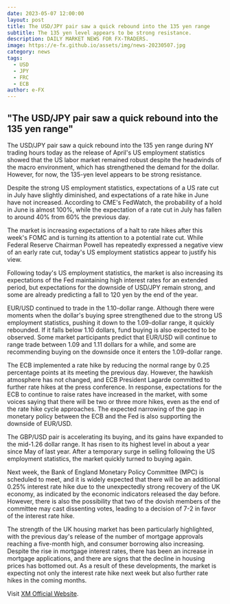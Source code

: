 ```yaml
---
date: 2023-05-07 12:00:00
layout: post
title: The USD/JPY pair saw a quick rebound into the 135 yen range
subtitle: The 135 yen level appears to be strong resistance.
description: DAILY MARKET NEWS FOR FX-TRADERS.
image: https://e-fx.github.io/assets/img/news-20230507.jpg
category: news
tags:
  - USD
  - JPY
  - FRC
  - ECB
author: e-FX
---
```


##  "The USD/JPY pair saw a quick rebound into the 135 yen range"

The USD/JPY pair saw a quick rebound into the 135 yen range during NY trading hours today as the release of April's US employment statistics showed that the US labor market remained robust despite the headwinds of the macro environment, which has strengthened the demand for the dollar. However, for now, the 135-yen level appears to be strong resistance.

Despite the strong US employment statistics, expectations of a US rate cut in July have slightly diminished, and expectations of a rate hike in June have not increased. According to CME's FedWatch, the probability of a hold in June is almost 100%, while the expectation of a rate cut in July has fallen to around 40% from 60% the previous day.

The market is increasing expectations of a halt to rate hikes after this week's FOMC and is turning its attention to a potential rate cut. While Federal Reserve Chairman Powell has repeatedly expressed a negative view of an early rate cut, today's US employment statistics appear to justify his view.

Following today's US employment statistics, the market is also increasing its expectations of the Fed maintaining high interest rates for an extended period, but expectations for the downside of USD/JPY remain strong, and some are already predicting a fall to 120 yen by the end of the year.

EUR/USD continued to trade in the 1.10-dollar range. Although there were moments when the dollar's buying spree strengthened due to the strong US employment statistics, pushing it down to the 1.09-dollar range, it quickly rebounded. If it falls below 1.10 dollars, fund buying is also expected to be observed. Some market participants predict that EUR/USD will continue to range trade between 1.09 and 1.11 dollars for a while, and some are recommending buying on the downside once it enters the 1.09-dollar range.

The ECB implemented a rate hike by reducing the normal range by 0.25 percentage points at its meeting the previous day. However, the hawkish atmosphere has not changed, and ECB President Lagarde committed to further rate hikes at the press conference. In response, expectations for the ECB to continue to raise rates have increased in the market, with some voices saying that there will be two or three more hikes, even as the end of the rate hike cycle approaches. The expected narrowing of the gap in monetary policy between the ECB and the Fed is also supporting the downside of EUR/USD.

The GBP/USD pair is accelerating its buying, and its gains have expanded to the mid-1.26 dollar range. It has risen to its highest level in about a year since May of last year. After a temporary surge in selling following the US employment statistics, the market quickly turned to buying again.

Next week, the Bank of England Monetary Policy Committee (MPC) is scheduled to meet, and it is widely expected that there will be an additional 0.25% interest rate hike due to the unexpectedly strong recovery of the UK economy, as indicated by the economic indicators released the day before. However, there is also the possibility that two of the dovish members of the committee may cast dissenting votes, leading to a decision of 7-2 in favor of the interest rate hike.

The strength of the UK housing market has been particularly highlighted, with the previous day's release of the number of mortgage approvals reaching a five-month high, and consumer borrowing also increasing. Despite the rise in mortgage interest rates, there has been an increase in mortgage applications, and there are signs that the decline in housing prices has bottomed out. As a result of these developments, the market is expecting not only the interest rate hike next week but also further rate hikes in the coming months.





Visit [XM Official Website](https://clicks.pipaffiliates.com/c?c=550036&l=en&p=0).